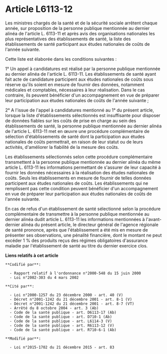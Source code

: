 # Article L6113-12

Les ministres chargés de la santé et de la sécurité sociale arrêtent chaque année, sur proposition de la personne publique
mentionnée au dernier alinéa de l'article L. 6113-11 et après avis des organisations nationales les plus représentatives des
établissements de santé, la liste des établissements de santé participant aux études nationales de coûts de l'année
suivante. 

Cette liste est élaborée dans les conditions suivantes : 

1° Un appel à candidatures est réalisé par la personne publique mentionnée au dernier alinéa de l'article L. 6113-11. Les
établissements de santé ayant fait acte de candidature participent aux études nationales de coûts sous réserve qu'ils soient
en mesure de fournir des données, notamment médicales et comptables, nécessaires à leur réalisation. Dans le cas contraire,
ils peuvent bénéficier d'un accompagnement en vue de préparer leur participation aux études nationales de coûts de l'année
suivante ; 

2° A l'issue de l'appel à candidatures mentionné au 1° du présent article, lorsque la liste d'établissements sélectionnés est
insuffisante pour disposer de données fiables sur les coûts de prise en charge au sein des établissements de santé, la
personne publique mentionnée au dernier alinéa de l'article L. 6113-11 met en œuvre une procédure complémentaire de sélection
d'établissements de santé dont la participation aux études nationales de coûts permettrait, en raison de leur statut ou de
leurs activités, d'améliorer la fiabilité de la mesure des coûts. 

Les établissements sélectionnés selon cette procédure complémentaire transmettent à la personne publique mentionnée au
dernier alinéa du même article L. 6113-11 les informations permettant de s'assurer de leur capacité à fournir les données
nécessaires à la réalisation des études nationales de coûts. Seuls les établissements en mesure de fournir de telles données
participent aux études nationales de coûts. Les établissements qui ne remplissent pas cette condition peuvent bénéficier d'un
accompagnement en vue de préparer leur participation aux études nationales de coûts de l'année suivante. 

En cas de refus d'un établissement de santé sélectionné selon la procédure complémentaire de transmettre à la personne
publique mentionnée au dernier alinéa dudit article L. 6113-11 les informations mentionnées à l'avant-dernier alinéa du
présent article, le directeur général de l'agence régionale de santé prononce, après que l'établissement a été mis en mesure
de présenter ses observations, une pénalité financière, dont le montant ne peut excéder 1 % des produits reçus des régimes
obligatoires d'assurance maladie par l'établissement de santé au titre du dernier exercice clos.

**Liens relatifs à cet article**

	**Codifié par**:

	  - Rapport relatif à l'ordonnance n°2000-548 du 15 juin 2000
	  - Loi n°2002-303 du 4 mars 2002

	**Cité par**:

	  - Loi n°2000-1257 du 23 décembre 2000 - art. 40 (V)
	  - Décret n°2001-1242 du 21 décembre 2001 - art. 8-1 (V)
	  - Décret n°2001-1242 du 21 décembre 2001 - art. 8-7 (VT)
	  - Arrêté du 8 octobre 2004 - art. 3 (Ab)
	  - Code de la santé publique - art. D6113-17 (Ab)
	  - Code de la santé publique - art. D710-1 (Ab)
	  - Code de la santé publique - art. L6114-3 (V)
	  - Code de la santé publique - art. R6113-12 (V)
	  - Code de la santé publique - art. R710-6-1 (Ab)

	**Modifié par**:

	  - Loi n°2015-1702 du 21 décembre 2015 - art. 83
